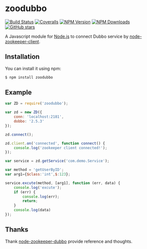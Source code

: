 # zoodubbo

[![Build Status](https://api.travis-ci.org/Corey600/zoodubbo.svg)](http://travis-ci.org/Corey600/zoodubbo)
[![Coveralls](https://img.shields.io/coveralls/Corey600/zoodubbo.svg)](https://coveralls.io/github/Corey600/zoodubbo)
[![NPM Version](http://img.shields.io/npm/v/zoodubbo.svg?style=flat)](https://www.npmjs.org/package/zoodubbo)
[![NPM Downloads](https://img.shields.io/npm/dm/zoodubbo.svg?style=flat)](https://www.npmjs.org/package/zoodubbo)
[![GitHub stars](https://img.shields.io/github/stars/Corey600/zoodubbo.svg?style=flat&label=Star)](https://github.com/Corey600/zoodubbo)

A Javascript module for 
[Node.js](http://nodejs.org)
to connect Dubbo service by
[node-zookeeper-client](https://github.com/alexguan/node-zookeeper-client).

## Installation

You can install it using npm:

```bash
$ npm install zoodubbo
```

## Example

```javascript
var ZD = require('zoodubbo');

var zd = new ZD({
    conn: 'localhost:2181',
    dobbo: '2.5.3'
});

zd.connect();

zd.client.on('connected', function connect() {
    console.log('zookeeper client connected!');
});

var service = zd.getService('com.demo.Service');

var method = 'getUserByID';
var arg1={$class:'int',$:123};

service.excute(method, [arg1], function (err, data) {
    console.log('excute');
    if (err) {
        console.log(err);
        return;
    }
    console.log(data)
});
```

## Thanks

Thank 
[node-zookeeper-dubbo](https://github.com/p412726700/node-zookeeper-dubbo)
provide reference and thoughts.

